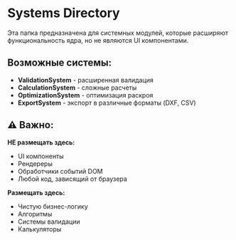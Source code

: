 # Systems Directory

Эта папка предназначена для системных модулей, которые расширяют функциональность ядра, но не являются UI компонентами.

## Возможные системы:

- **ValidationSystem** - расширенная валидация
- **CalculationSystem** - сложные расчеты
- **OptimizationSystem** - оптимизация раскроя
- **ExportSystem** - экспорт в различные форматы (DXF, CSV)

## ⚠️ Важно:

**НЕ размещать здесь:**
- UI компоненты
- Рендереры
- Обработчики событий DOM
- Любой код, зависящий от браузера

**Размещать здесь:**
- Чистую бизнес-логику
- Алгоритмы
- Системы валидации
- Калькуляторы